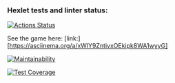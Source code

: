 ### Hexlet tests and linter status:
[![Actions Status](https://github.com/rachlenko/python-project-lvl1/workflows/hexlet-check/badge.svg)](https://github.com/rachlenko/python-project-lvl1/actions)

See the game here:
[link:][https://asciinema.org/a/xWlY9ZntivxOEkipk8WA1wyyG]


[![Maintainability](https://api.codeclimate.com/v1/badges/a99a88d28ad37a79dbf6/maintainability)](https://codeclimate.com/github/codeclimate/codeclimate/maintainability)


[![Test Coverage](https://api.codeclimate.com/v1/badges/a99a88d28ad37a79dbf6/test_coverage)](https://codeclimate.com/github/codeclimate/codeclimate/test_coverage)

